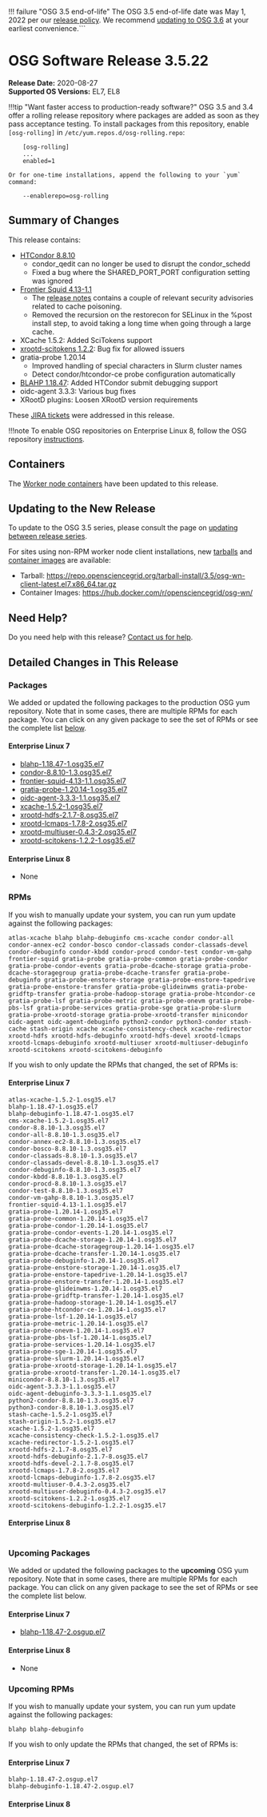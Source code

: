 !!! failure "OSG 3.5 end-of-life"
    The OSG 3.5 end-of-life date was May 1, 2022 per our
    [release policy](https://opensciencegrid.org/technology/policy/release-series/).
    We recommend
    [updating to OSG 3.6](https://opensciencegrid.org/docs/release/updating-to-osg-36/)
    at your earliest convenience.```

OSG Software Release 3.5.22
===========================

**Release Date:** 2020-08-27    
**Supported OS Versions:** EL7, EL8

!!!tip "Want faster access to production-ready software?"
    OSG 3.5 and 3.4 offer a rolling release repository where packages are added as soon as they pass acceptance testing.
    To install packages from this repository, enable `[osg-rolling]` in `/etc/yum.repos.d/osg-rolling.repo`:

        [osg-rolling]
        ...
        enabled=1

    Or for one-time installations, append the following to your `yum` command:

        --enablerepo=osg-rolling

Summary of Changes
------------------

This release contains:

-   [HTCondor 8.8.10](https://www-auth.cs.wisc.edu/lists/htcondor-world/2020/msg00017.shtml)
    -   condor\_qedit can no longer be used to disrupt the condor\_schedd
    -   Fixed a bug where the SHARED\_PORT\_PORT configuration setting was ignored
-   [Frontier Squid 4.13-1.1](http://frontier.cern.ch/dist/rpms/frontier-squidRELEASE_NOTES)
    -   The [release notes](https://www.mail-archive.com/squid-announce@lists.squid-cache.org/msg00117.html) contains a couple of relevant security advisories related to cache poisoning.
    -   Removed the recursion on the restorecon for SELinux in the %post install step, to avoid taking a long time when going through a large cache.
-   XCache 1.5.2: Added SciTokens support
-   [xrootd-scitokens 1.2.2](https://github.com/scitokens/xrootd-scitokens/releases/tag/v1.2.2): Bug fix for allowed issuers
-   gratia-probe 1.20.14
    -   Improved handling of special characters in Slurm cluster names
    -   Detect condor/htcondor-ce probe configuration automatically
-   [BLAHP 1.18.47](https://github.com/htcondor/BLAH/releases/tag/v1.18.47): Added HTCondor submit debugging support
-   oidc-agent 3.3.3: Various bug fixes
-   XRootD plugins: Loosen XRootD version requirements

These
[JIRA tickets](https://jira.opensciencegrid.org/issues/?jql=project%20%3D%20SOFTWARE%20AND%20fixVersion%20%3D%203.5.22%20ORDER%20BY%20priority%20DESC%2C%20key%20DESC)
were addressed in this release.

!!!note 
    To enable OSG repositories on Enterprise Linux 8, follow the OSG repository [instructions](../../common/yum.md#enable-additional-os-repositories).

Containers
----------

The [Worker node containers](../../worker-node/using-wn-containers.md) have been updated to this release.


Updating to the New Release
---------------------------

To update to the OSG 3.5 series, please consult the page on
[updating between release series](../updating-to-osg-35.md).

For sites using non-RPM worker node client installations, new [tarballs](../../worker-node/install-wn-tarball.md) and
[container images](../../worker-node/using-wn-containers.md) are available:

- Tarball: <https://repo.opensciencegrid.org/tarball-install/3.5/osg-wn-client-latest.el7.x86_64.tar.gz>
- Container Images: <https://hub.docker.com/r/opensciencegrid/osg-wn/>

Need Help?
----------

Do you need help with this release? [Contact us for help](../../common/help.md).

Detailed Changes in This Release
--------------------------------

### Packages

We added or updated the following packages to the production OSG yum repository.
Note that in some cases, there are multiple RPMs for each package.
You can click on any given package to see the set of RPMs or see the complete list [below](#rpms).

#### Enterprise Linux 7

-   [blahp-1.18.47-1.osg35.el7](https://koji.chtc.wisc.edu/koji/search?match=glob&type=build&terms=blahp-1.18.47-1.osg35.el7)
-   [condor-8.8.10-1.3.osg35.el7](https://koji.chtc.wisc.edu/koji/search?match=glob&type=build&terms=condor-8.8.10-1.3.osg35.el7)
-   [frontier-squid-4.13-1.1.osg35.el7](https://koji.chtc.wisc.edu/koji/search?match=glob&type=build&terms=frontier-squid-4.13-1.1.osg35.el7)
-   [gratia-probe-1.20.14-1.osg35.el7](https://koji.chtc.wisc.edu/koji/search?match=glob&type=build&terms=gratia-probe-1.20.14-1.osg35.el7)
-   [oidc-agent-3.3.3-1.1.osg35.el7](https://koji.chtc.wisc.edu/koji/search?match=glob&type=build&terms=oidc-agent-3.3.3-1.1.osg35.el7)
-   [xcache-1.5.2-1.osg35.el7](https://koji.chtc.wisc.edu/koji/search?match=glob&type=build&terms=xcache-1.5.2-1.osg35.el7)
-   [xrootd-hdfs-2.1.7-8.osg35.el7](https://koji.chtc.wisc.edu/koji/search?match=glob&type=build&terms=xrootd-hdfs-2.1.7-8.osg35.el7)
-   [xrootd-lcmaps-1.7.8-2.osg35.el7](https://koji.chtc.wisc.edu/koji/search?match=glob&type=build&terms=xrootd-lcmaps-1.7.8-2.osg35.el7)
-   [xrootd-multiuser-0.4.3-2.osg35.el7](https://koji.chtc.wisc.edu/koji/search?match=glob&type=build&terms=xrootd-multiuser-0.4.3-2.osg35.el7)
-   [xrootd-scitokens-1.2.2-1.osg35.el7](https://koji.chtc.wisc.edu/koji/search?match=glob&type=build&terms=xrootd-scitokens-1.2.2-1.osg35.el7)

#### Enterprise Linux 8

-   None

### RPMs

If you wish to manually update your system, you can run yum update against the following packages:

    atlas-xcache blahp blahp-debuginfo cms-xcache condor condor-all condor-annex-ec2 condor-bosco condor-classads condor-classads-devel condor-debuginfo condor-kbdd condor-procd condor-test condor-vm-gahp frontier-squid gratia-probe gratia-probe-common gratia-probe-condor gratia-probe-condor-events gratia-probe-dcache-storage gratia-probe-dcache-storagegroup gratia-probe-dcache-transfer gratia-probe-debuginfo gratia-probe-enstore-storage gratia-probe-enstore-tapedrive gratia-probe-enstore-transfer gratia-probe-glideinwms gratia-probe-gridftp-transfer gratia-probe-hadoop-storage gratia-probe-htcondor-ce gratia-probe-lsf gratia-probe-metric gratia-probe-onevm gratia-probe-pbs-lsf gratia-probe-services gratia-probe-sge gratia-probe-slurm gratia-probe-xrootd-storage gratia-probe-xrootd-transfer minicondor oidc-agent oidc-agent-debuginfo python2-condor python3-condor stash-cache stash-origin xcache xcache-consistency-check xcache-redirector xrootd-hdfs xrootd-hdfs-debuginfo xrootd-hdfs-devel xrootd-lcmaps xrootd-lcmaps-debuginfo xrootd-multiuser xrootd-multiuser-debuginfo xrootd-scitokens xrootd-scitokens-debuginfo

If you wish to only update the RPMs that changed, the set of RPMs is:

#### Enterprise Linux 7

``` file
atlas-xcache-1.5.2-1.osg35.el7
blahp-1.18.47-1.osg35.el7
blahp-debuginfo-1.18.47-1.osg35.el7
cms-xcache-1.5.2-1.osg35.el7
condor-8.8.10-1.3.osg35.el7
condor-all-8.8.10-1.3.osg35.el7
condor-annex-ec2-8.8.10-1.3.osg35.el7
condor-bosco-8.8.10-1.3.osg35.el7
condor-classads-8.8.10-1.3.osg35.el7
condor-classads-devel-8.8.10-1.3.osg35.el7
condor-debuginfo-8.8.10-1.3.osg35.el7
condor-kbdd-8.8.10-1.3.osg35.el7
condor-procd-8.8.10-1.3.osg35.el7
condor-test-8.8.10-1.3.osg35.el7
condor-vm-gahp-8.8.10-1.3.osg35.el7
frontier-squid-4.13-1.1.osg35.el7
gratia-probe-1.20.14-1.osg35.el7
gratia-probe-common-1.20.14-1.osg35.el7
gratia-probe-condor-1.20.14-1.osg35.el7
gratia-probe-condor-events-1.20.14-1.osg35.el7
gratia-probe-dcache-storage-1.20.14-1.osg35.el7
gratia-probe-dcache-storagegroup-1.20.14-1.osg35.el7
gratia-probe-dcache-transfer-1.20.14-1.osg35.el7
gratia-probe-debuginfo-1.20.14-1.osg35.el7
gratia-probe-enstore-storage-1.20.14-1.osg35.el7
gratia-probe-enstore-tapedrive-1.20.14-1.osg35.el7
gratia-probe-enstore-transfer-1.20.14-1.osg35.el7
gratia-probe-glideinwms-1.20.14-1.osg35.el7
gratia-probe-gridftp-transfer-1.20.14-1.osg35.el7
gratia-probe-hadoop-storage-1.20.14-1.osg35.el7
gratia-probe-htcondor-ce-1.20.14-1.osg35.el7
gratia-probe-lsf-1.20.14-1.osg35.el7
gratia-probe-metric-1.20.14-1.osg35.el7
gratia-probe-onevm-1.20.14-1.osg35.el7
gratia-probe-pbs-lsf-1.20.14-1.osg35.el7
gratia-probe-services-1.20.14-1.osg35.el7
gratia-probe-sge-1.20.14-1.osg35.el7
gratia-probe-slurm-1.20.14-1.osg35.el7
gratia-probe-xrootd-storage-1.20.14-1.osg35.el7
gratia-probe-xrootd-transfer-1.20.14-1.osg35.el7
minicondor-8.8.10-1.3.osg35.el7
oidc-agent-3.3.3-1.1.osg35.el7
oidc-agent-debuginfo-3.3.3-1.1.osg35.el7
python2-condor-8.8.10-1.3.osg35.el7
python3-condor-8.8.10-1.3.osg35.el7
stash-cache-1.5.2-1.osg35.el7
stash-origin-1.5.2-1.osg35.el7
xcache-1.5.2-1.osg35.el7
xcache-consistency-check-1.5.2-1.osg35.el7
xcache-redirector-1.5.2-1.osg35.el7
xrootd-hdfs-2.1.7-8.osg35.el7
xrootd-hdfs-debuginfo-2.1.7-8.osg35.el7
xrootd-hdfs-devel-2.1.7-8.osg35.el7
xrootd-lcmaps-1.7.8-2.osg35.el7
xrootd-lcmaps-debuginfo-1.7.8-2.osg35.el7
xrootd-multiuser-0.4.3-2.osg35.el7
xrootd-multiuser-debuginfo-0.4.3-2.osg35.el7
xrootd-scitokens-1.2.2-1.osg35.el7
xrootd-scitokens-debuginfo-1.2.2-1.osg35.el7
```

#### Enterprise Linux 8

``` file
```

### Upcoming Packages

We added or updated the following packages to the **upcoming** OSG yum repository. Note that in some cases, there are multiple RPMs for each package. You can click on any given package to see the set of RPMs or see the complete list below.

#### Enterprise Linux 7

-   [blahp-1.18.47-2.osgup.el7](https://koji.chtc.wisc.edu/koji/search?match=glob&type=build&terms=blahp-1.18.47-2.osgup.el7)

#### Enterprise Linux 8

-   None

### Upcoming RPMs

If you wish to manually update your system, you can run yum update against the following packages:

    blahp blahp-debuginfo

If you wish to only update the RPMs that changed, the set of RPMs is:

#### Enterprise Linux 7

``` file
blahp-1.18.47-2.osgup.el7
blahp-debuginfo-1.18.47-2.osgup.el7
```

#### Enterprise Linux 8

``` file
```
